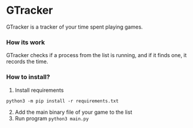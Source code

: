 # GTracker

GTracker is a tracker of your time spent playing games.

### How its work

GTracker checks if a process from the list is running, 
and if it finds one, it records the time.

### How to install?

1. Install requirements
```
python3 -m pip install -r requirements.txt
```
2. Add the main binary file of your game to the list
3. Run program `python3 main.py`
